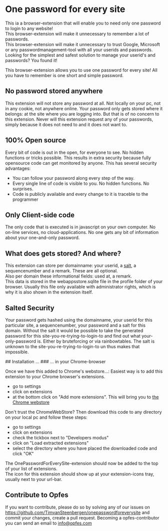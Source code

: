 # One password for every site
<p>This ia a browser-extension that will enable you to need only one password to login to any website!<br/>
This browser-extension will make it unnecessary to remember a lot of passwords.<br/>
This browser-extension will make it unnecessary to trust Google, Microsoft or any passwordmanagement-tool with all your userids and passwords.<br/>
Looking for the simplest and safest solution to manage your userid's and passwords? You found it!
</p>

This browser-extension allows you to use one password for every site! All you have to remember is one short and simple password.
## No password stored anywhere
<p>This extension will not store any password at all. Not locally on your pc, not in any cookie, not anywhere online.
   Your password only gets stored where it belongs: at the site where you are logging into. But that is of no concern to this extension.
   Never will this extension request any of your passwords, simply because it does not need to and it does not want to.
</p>

## 100% Open source
<p>Every bit of code is out in the open, for everyone to see. No hidden functions or tricks possible. 
This results in extra security because fully opensource code can get monitored by anyone. This has several security advantages:
<ul>
 <li>You can follow your password along every step of the way.</li>
 <li>Every single line of code is visible to you. No hidden functions. No surprises.</li>
 <li>Code is publicly available and every change to it is traceble to the programmer</li>
</ul>
</p>

## Only Client-side code
<p>The only code that is executed is in javascript on your own computer. No on-line services, no cloud-applications. No
    one gets any bit of information about your one-and-only password.</p>

<h2>What does gets stored? And where?</h2>
<p>This extension can store per domainname: your userid, a <a href="#" title="A salt can be used for extra security. Using a salt prevents the hased value to get found in some rainbowtable">salt</a>, a sequencenumber and a remark. These are all optional.</br>
Also per domain these informational fields: used at, a remark.</br>
This data is stored in the webappsstore.sqlite file in the profile folder of your browser. Usually this file only
 available with administrator rights, which is why it is also shown in the extension itself.
 </p>

## Salted Security
<p>Your password gets hashed using the domainname, your userid for this particular site, a sequencenumber, your password and a salt for this domain.
    Without the salt it would be possible to take the generated password for this site-you-re-trying-to-login-to and
    find out what your-only-password is. Either by bruteforcing or via rainbowtables.
    The salt is unknown to the site-you-re-trying-to-login-to un thus makes that impossible.</p>
</p>
## Installation ...
### ... in your Chrome-browser
<p>Once we have this added to Chrome's webstore...: Easiest way is to add this extension to your Chrome browser's extensions.
 <ul>
  <li>go to settings</li>
  <li>click on extensions</li>
  <li>at the bottom click on "Add more extensions". This will bring you to <a href="https://chrome.google.com/webstore/category/extensions?hl=nl">the Chrome webstore</a></li>
 </ul>
</p>
<p>Don't trust the ChromeWebStore? Then download this code to any directory on your local pc and follow these steps:
 <ul>
  <li>go to settings</li>
  <li>click on extensions</li>
  <li>check the tickbox next to "Developers modus"</li>
  <li>click on "Load extracted extensions"</li>
  <li>select the directory where you have placed the downloaded code and click "OK"</li>
 </ul>
 The OnePasswordForEverySite-extension should now be added to the top of your list of extensions.<br/>
 The icon for this extension should show up at your extension-icons tray, usually next to your url-bar.
</p>

## Contribute to Opfes
If you want to contribute, please do so by solving any of our issues on https://github.com/TimvanSteenbergen/onepasswordforeverysite and commit your changes, create a pull request. 
Becoming a opfes-contributor you can send an email to info@opfes.com
